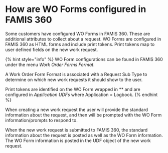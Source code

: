 # How are WO Forms configured in FAMIS 360

Some customers have configured WO Forms in FAMIS 360.  These are additional attributes to collect about a request.  WO Forms are configured in FAMIS 360 as HTML forms and include print tokens.  Print tokens map to user defined fields on the new work request.

{% hint style="info" %}
WO Form configurations can be found in FAMIS 360 under the menu _Work Order Forms Format_.

A Work Order Form Format is associated with a Request Sub Type to determine on which new work requests it should show to the user.

Print tokens are identified on the WO Form wrapped in \*\* and are configured in _Application UDFs_ where Application = Logbook.
{% endhint %}

When creating a new work request the user will provide the standard information about the request, and then will be prompted with the WO Form information/prompts to respond to.

When the new work request is submitted to FAMIS 360, the standard information about the request is posted as well as the WO Form information.  The WO Form information is posted in the UDF object of the new work request.

